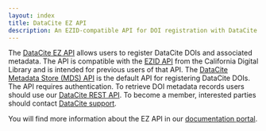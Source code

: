 ```yaml
---
layout: index
title: DataCite EZ API
description: An EZID-compatible API for DOI registration with DataCite.
---
```


The [DataCite EZ API](https://support.datacite.org/v1.1/reference#ez-api) allows users to register DataCite DOIs and associated metadata. The API is compatible with the [EZID API](https://ezid.cdlib.org/doc/apidoc.html) from the California Digital Library and is intended for previous users of that API. The [DataCite Metadata Store (MDS) API](https://support.datacite.org/v1.1/docs/mds-2) is the default API for registering DataCite DOIs. The API requires authentication. To retrieve DOI metadata records users should use our [DataCite REST API](https://api.datacite.org). To become a member, interested parties should contact [DataCite support](mailto:support@datacite.org).  

You will find more information about the EZ API in our [documentation portal](https://support.datacite.org/docs/datacite-ez-api-guide).
